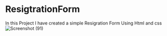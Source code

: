 # ResigtrationForm
In this Project I have created a simple Resigration Form Using Html and css
![Screenshot (91)](https://user-images.githubusercontent.com/98799210/230017811-a7ed2b71-5eca-4d41-9da9-e33c7dec36df.png)
